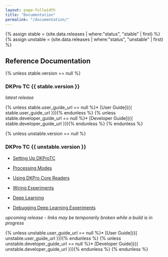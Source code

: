 ```yaml
---
layout: page-fullwidth
title: "Documentation"
permalink: "/documentation/"
---
```


{% assign stable = (site.data.releases | where:"status", "stable" | first) %}
{% assign unstable = (site.data.releases | where:"status", "unstable" | first) %}

## Reference Documentation

{% unless stable.version == null %}
### DKPro TC {{ stable.version }}
_latest release_

{% unless stable.user_guide_url == null %}* [User Guide]({{ stable.user_guide_url }}){% endunless %}
{% unless stable.developer_guide_url == null %}* [Developer Guide]({{ stable.developer_guide_url }}){% endunless %}
{% endunless %}

{% unless unstable.version == null %}
### DKPro TC {{ unstable.version }}
* [Setting Up DKProTC](/dkpro-tc/SettingUpDKPro/)


* [Processing Modes](/dkpro-tc/DKProTcProcessingModes/)
* [Using DKPro Core Readers](/dkpro-tc/DKProTcUsingDKProCoreReaders/)
* [Wiring Experiments](/dkpro-tc/DKProTcWiringExperiments_1_0_0/)

* [Deep Learning](/dkpro-tc/DKProTcDeepLearning_1_0_0/)
* [Debugging Deep Learning Experiments](/dkpro-tc/DKProTcDebugginPythonDeepLearningExperiments/)

_upcoming release - links may be temporarily broken while a build is in progress_

{% unless unstable.user_guide_url == null %}* [User Guide]({{ unstable.user_guide_url }}){% endunless %}
{% unless unstable.developer_guide_url == null %}* [Developer Guide]({{ unstable.developer_guide_url }}){% endunless %}
{% endunless %}
